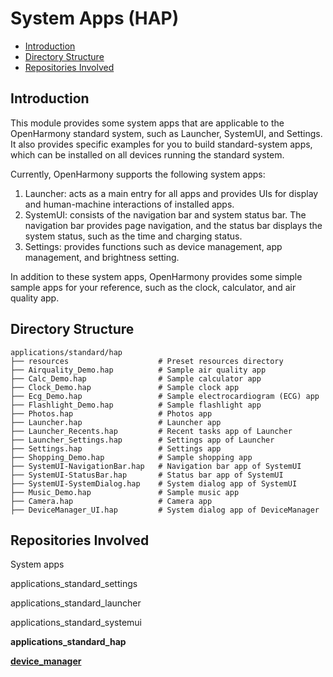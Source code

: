 # System Apps \(HAP\)<a name="EN-US_TOPIC_0000001162045697"></a>

-   [Introduction](#section110mcpsimp)
-   [Directory Structure](#section11948105210591)
-   [Repositories Involved](#section120mcpsimp)

## Introduction<a name="section110mcpsimp"></a>

This module provides some system apps that are applicable to the OpenHarmony standard system, such as Launcher, SystemUI, and Settings. It also provides specific examples for you to build standard-system apps, which can be installed on all devices running the standard system.

Currently, OpenHarmony supports the following system apps:

1.  Launcher: acts as a main entry for all apps and provides UIs for display and human-machine interactions of installed apps.
2.  SystemUI: consists of the navigation bar and system status bar. The navigation bar provides page navigation, and the status bar displays the system status, such as the time and charging status.
3.  Settings: provides functions such as device management, app management, and brightness setting.

In addition to these system apps, OpenHarmony provides some simple sample apps for your reference, such as the clock, calculator, and air quality app.

## Directory Structure<a name="section11948105210591"></a>

```
applications/standard/hap
├── resources                    # Preset resources directory
├── Airquality_Demo.hap          # Sample air quality app
├── Calc_Demo.hap                # Sample calculator app
├── Clock_Demo.hap               # Sample clock app
├── Ecg_Demo.hap                 # Sample electrocardiogram (ECG) app
├── Flashlight_Demo.hap          # Sample flashlight app
├── Photos.hap                   # Photos app
├── Launcher.hap                 # Launcher app
├── Launcher_Recents.hap         # Recent tasks app of Launcher
├── Launcher_Settings.hap        # Settings app of Launcher
├── Settings.hap                 # Settings app
├── Shopping_Demo.hap            # Sample shopping app
├── SystemUI-NavigationBar.hap   # Navigation bar app of SystemUI
├── SystemUI-StatusBar.hap       # Status bar app of SystemUI
├── SystemUI-SystemDialog.hap    # System dialog app of SystemUI
├── Music_Demo.hap               # Sample music app
├── Camera.hap                   # Camera app
├── DeviceManager_UI.hap         # System dialog app of DeviceManager
```

## Repositories Involved<a name="section120mcpsimp"></a>

System apps

applications\_standard\_settings

applications\_standard\_launcher

applications\_standard\_systemui

**applications\_standard\_hap**

**[device_manager](https://gitee.com/openharmony/device_manager)**

